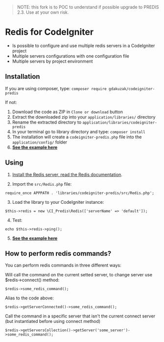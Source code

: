 > NOTE: this fork is to POC to understand if possible upgrade to PREDIS 2.3.
> Use at your own risk.


# Redis for CodeIgniter
- Is possible to configure and use multiple redis servers in a CodeIgniter project
- Multiple servers configurations with one configuration file
- Multiple servers by project environment

## Installation
If you are using composer, type: `composer require gdakuzak/codeigniter-predis`

If not:
1) Download the code as ZIP in `Clone or download` button
2) Extract the downloaded zip into your `application/libraries/` directory
3) Rename the extracted directory to `application/libraries/codeigniter-predis`
4) In your terminal go to library directory and type: `composer install`
5) The installation will create a `codeigniter-predis.php` file into the `application/config/` folder
6) [**See the example here**](https://github.com/Maykonn/codeigniter-predis/blob/master/example/application/controllers/Welcome.php)

## Using
1) [Install the Redis server, read the Redis documentation](https://redis.io/).

2) Import the `src/Redis.php` file:
```
require_once APPPATH . 'libraries/codeigniter-predis/src/Redis.php';
```

3) Load the library to your CodeIgniter instance:
```
$this->redis = new \CI_Predis\Redis(['serverName' => 'default']);
```

4) Test:
```
echo $this->redis->ping();
```

5) [**See the example here**](https://github.com/Maykonn/codeigniter-predis/blob/master/example/application/controllers/Welcome.php)

## How to perform redis commands?
You can perform redis commands in three different ways:

Will call the command on the current setted server, to change server use $redis->connect() method:
```
$redis->some_redis_command();
```

Alias to the code above:
``` 
$redis->getServerConnected()->some_redis_command();
```

Call the command in a specific server that isn't the current connect server (but instantiated before using connect method)
```
$redis->getServersCollection()->getServer('some_server')->some_redis_command();
```
